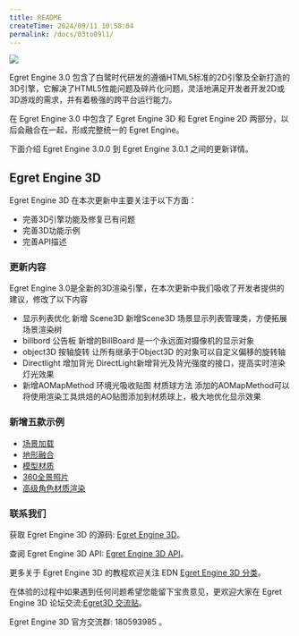```yaml
---
title: README
createTime: 2024/09/11 10:50:04
permalink: /docs/03to09l1/
---
```

![](569369d1afb0a.jpg)

Egret Engine 3.0 包含了白鹭时代研发的遵循HTML5标准的2D引擎及全新打造的3D引擎，它解决了HTML5性能问题及碎片化问题，灵活地满足开发者开发2D或3D游戏的需求，并有着极强的跨平台运行能力。

在 Egret Engine 3.0 中包含了 Egret Engine 3D 和 Egret Engine 2D 两部分，以后会融合在一起，形成完整统一的 Egret Engine。

下面介绍 Egret Engine 3.0.0 到 Egret Engine 3.0.1 之间的更新详情。

## Egret Engine 3D

Egret Engine 3D 在本次更新中主要关注于以下方面：

* 完善3D引擎功能及修复已有问题
* 完善3D功能示例
* 完善API描述

### 更新内容

Egret Engine 3.0是全新的3D渲染引擎，在本次更新中我们吸收了开发者提供的建议，修改了以下内容

* 显示列表优化 新增 Scene3D 
	新增Scene3D 场景显示列表管理类，方便拓展场景渲染树
* billbord 公告板
	新增的BillBoard 是一个永远面对摄像机的显示对象
* object3D 按轴旋转
	让所有继承于Object3D 的对象可以自定义偏移的旋转轴
* Directlight 增加背光
	DirectLight新增背光及背光强度的接口，提高实时渲染灯光效果
* 新增AOMapMethod 环境光吸收贴图 材质球方法
	添加的AOMapMethod可以将使用渲染工具烘焙的AO贴图添加到材质球上，极大地优化显示效果

### 新增五款示例

* [场景加载](http://edn.egret.com/cn/article/index/id/805)
* [地形融合](http://edn.egret.com/cn/article/index/id/812)
* [模型材质](http://edn.egret.com/cn/article/index/id/814)
* [360全景照片](http://edn.egret.com/cn/article/index/id/813)
* [高级角色材质渲染](http://edn.egret.com/cn/article/index/id/804)

### 联系我们

获取 Egret Engine 3D 的源码: [Egret Engine 3D](https://github.com/egret-labs/egret-3d)。

查阅 Egret Engine 3D API: [Egret Engine 3D API](http://edn.egret.com/cn/apidoc/index/name/egret3D.AnimaNodeCollection)。

更多关于 Egret Engine 3D 的教程欢迎关注 EDN [Egret Engine 3D 分类](http://edn.egret.com/cn/docs/page/775)。

在体验的过程中如果遇到任何问题希望您能留下宝贵意见，更欢迎大家在 Egret Engine 3D 论坛交流:[Egret3D 交流贴](http://bbs.egret.com/forum.php?mod=viewthread&tid=15653)。

Egret Engine 3D 官方交流群: 180593985 。


